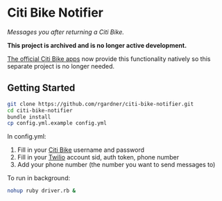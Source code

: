 # Citi Bike Notifier

_Messages you after returning a Citi Bike._

**This project is archived and is no longer active development.**

[The official Citi Bike apps][citi-bike-app] now provide this functionality
natively so this separate project is no longer needed.

[citi-bike-app]: https://www.citibikenyc.com/how-it-works/app

## Getting Started

```sh
git clone https://github.com/rgardner/citi-bike-notifier.git
cd citi-bike-notifier
bundle install
cp config.yml.example config.yml
```

In config.yml:

1. Fill in your [Citi Bike](https://citibikenyc.com) username and password
2. Fill in your [Twilio](https://www.twilio.com) account sid, auth token, phone
   number
3. Add your phone number (the number you want to send messages to)

To run in background:

```sh
nohup ruby driver.rb &
```
